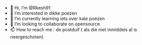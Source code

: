 - 👋 Hi, I’m @Rkesh91
- 👀 I’m interested in dikke poezen
- 🌱 I’m currently learning iets over kale poezen
- 💞️ I’m looking to collaborate on opensource
- 📫 How to reach me : de postduif ( als die niet inmiddels al is neergeschoten) 

<!---
Rkesh91/Rkesh91 is a ✨ special ✨ repository because its `README.md` (this file) appears on your GitHub profile.
You can click the Preview link to take a look at your changes.
--->
